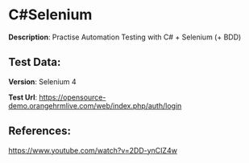 # C#Selenium

**Description**: Practise Automation Testing with C# + Selenium (+ BDD)

## Test Data:

**Version**: Selenium 4

**Test Url**: https://opensource-demo.orangehrmlive.com/web/index.php/auth/login

## References:

https://www.youtube.com/watch?v=2DD-ynCIZ4w

